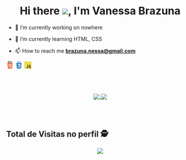 <h1 align="center">Hi there <img src="https://raw.githubusercontent.com/kaueMarques/kaueMarques/master/hi.gif" width="30px">, I'm Vanessa Brazuna</h1>

- 🔭 I’m currently working on nowhere

-  🌱 I’m currently learning HTML, CSS

- 📫 How to reach me **brazuna.nessa@gmail.com**


<p align="left">
<img src="https://raw.githubusercontent.com/devicons/devicon/master/icons/html5/html5-original-wordmark.svg" alt="html5"  width="20" height="20"/>
<img src="https://raw.githubusercontent.com/devicons/devicon/master/icons/css3/css3-plain-wordmark.svg" alt="css3"  width="20" height="20"/>
<img src="https://raw.githubusercontent.com/devicons/devicon/master/icons/javascript/javascript-original.svg" alt="javascript" width="20" height="20"/>
</p>
</br>
</br>
<p align="center">
  <a href="https://github.com/vanessabrazuna/github-readme-stats">
    <img
      align="center"
      src="https://github-readme-stats.vercel.app/api/top-langs/?username=vanessabrazunajo&layout=compact"
    />
  </a>
  <a href="https://github.com/vanessabrazuna/github-readme-stats">
    <img
      align="center"
      height="165"
      src="https://github-readme-stats.vercel.app/api?username=vanessabrazuna&count_private=true&show_icons=true&custom_title=Github%20Status&hide=issues"
    />
  </a>
</p>
</br>
</br>
<p align="center"> 

 ## Total de Visitas no perfil :detective: <br>
 <p align="center"> 
   <img alingn="center" src="https://profile-counter.glitch.me/vanessabrazuna/count.svg" />
 </p>

</p>


